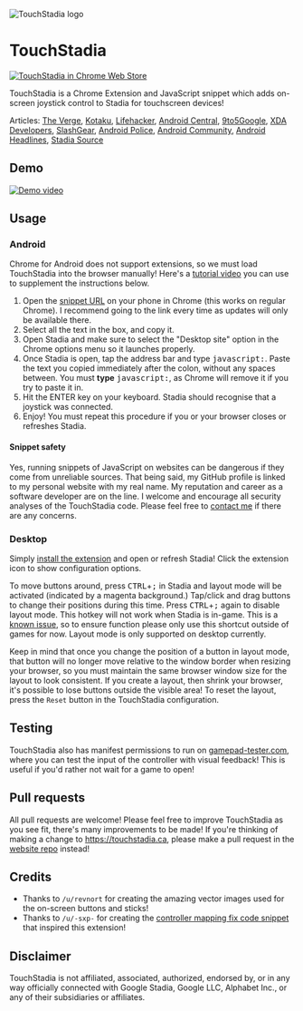 ![TouchStadia logo](/img/ts-128.png?raw=true "TouchStadia logo")
# TouchStadia
[![TouchStadia in Chrome Web Store](https://developer.chrome.com/webstore/images/ChromeWebStore_Badge_v2_206x58.png)](https://chrome.google.com/webstore/detail/touchstadia/kdkboloommjpbahkdlhengbghlhcejaj)

TouchStadia is a Chrome Extension and JavaScript snippet which adds on-screen joystick control to Stadia for touchscreen devices!

Articles: [The Verge](https://www.theverge.com/2020/2/24/21150914/google-stadia-touchstadia-android-phone-hack), [Kotaku](https://kotaku.com/you-can-easily-play-stadia-games-using-your-phones-touc-1841914653), [Lifehacker](https://lifehacker.com/how-to-enable-touch-controls-for-stadia-games-on-androi-1841911767), [Android Central](https://www.androidcentral.com/add-touchscreen-controller-stadia-using-touchstadia), [9to5Google](https://9to5google.com/2020/02/24/indie-stadia-on-screen-controls/), [XDA Developers](https://www.xda-developers.com/touchstadia-use-on-screen-controls-google-stadia-chrome-android/), [SlashGear](https://www.slashgear.com/touchstadia-on-android-lets-you-play-using-touch-screen-controls-24611099/), [Android Police](https://www.androidpolice.com/2020/02/24/touchstadia-hack-brings-stadia-the-touchscreen-controls-you-never-wanted/), [Android Community](https://androidcommunity.com/touchstadia-allows-google-stadia-play-with-touch-screen-controls-20200225/), [Android Headlines](https://www.androidheadlines.com/2020/02/this-tool-adds-touchscreen-controls-to-your-stadia-experience.html), [Stadia Source](https://stadiasource.com/article/375/TouchStadia-Adds-Mobile-Support)

## Demo
[![Demo video](https://img.youtube.com/vi/oUlDxbS5smY/0.jpg)](https://www.youtube.com/watch?v=oUlDxbS5smY)

## Usage
### Android
Chrome for Android does not support extensions, so we must load TouchStadia into the browser manually! Here's a [tutorial video](https://www.youtube.com/watch?v=vsdJNM9N4Dk) you can use to supplement the instructions below.
1. Open the [snippet URL](https://touchstadia.ca) on your phone in Chrome (this works on regular Chrome). I recommend going to the link every time as updates will only be available there.
2. Select all the text in the box, and copy it.
3. Open Stadia and make sure to select the "Desktop site" option in the Chrome options menu so it launches properly.
4. Once Stadia is open, tap the address bar and type <kbd>javascript:</kbd>. Paste the text you copied immediately after the colon, without any spaces between. You must **type** <kbd>javascript:</kbd>, as Chrome will remove it if you try to paste it in.
5. Hit the ENTER key on your keyboard. Stadia should recognise that a joystick was connected.
6. Enjoy! You must repeat this procedure if you or your browser closes or refreshes Stadia.

#### Snippet safety
Yes, running snippets of JavaScript on websites can be dangerous if they come from unreliable sources. That being said, my GitHub profile is linked to my personal website with my real name. My reputation and career as a software developer are on the line. I welcome and encourage all security analyses of the TouchStadia code. Please feel free to [contact me](mailto:touchstadia@drakeluce.com) if there are any concerns.

### Desktop
Simply [install the extension](https://chrome.google.com/webstore/detail/touchstadia/kdkboloommjpbahkdlhengbghlhcejaj) and open or refresh Stadia! Click the extension icon to show configuration options.

To move buttons around, press <kbd>CTRL</kbd>+<kbd>;</kbd> in Stadia and layout mode will be activated (indicated by a magenta background.) Tap/click and drag buttons to change their positions during this time. Press <kbd>CTRL</kbd>+<kbd>;</kbd> again to disable layout mode. This hotkey will not work when Stadia is in-game. This is a [known issue](https://github.com/ihatecsv/TouchStadia/issues/9), so to ensure function please only use this shortcut outside of games for now. Layout mode is only supported on desktop currently.

Keep in mind that once you change the position of a button in layout mode, that button will no longer move relative to the window border when resizing your browser, so you must maintain the same browser window size for the layout to look consistent. If you create a layout, then shrink your browser, it's possible to lose buttons outside the visible area! To reset the layout, press the `Reset` button in the TouchStadia configuration.

## Testing
TouchStadia also has manifest permissions to run on [gamepad-tester.com](https://gamepad-tester.com), where you can test the input of the controller with visual feedback! This is useful if you'd rather not wait for a game to open!

## Pull requests
All pull requests are welcome! Please feel free to improve TouchStadia as you see fit, there's many improvements to be made! If you're thinking of making a change to https://touchstadia.ca, please make a pull request in the [website repo](https://github.com/ihatecsv/TouchStadia-website) instead!

## Credits
* Thanks to `/u/revnort` for creating the amazing vector images used for the on-screen buttons and sticks!
* Thanks to `/u/-sxp-` for creating the [controller mapping fix code snippet](https://www.reddit.com/r/Stadia/comments/f0zir0/its_almost_happening/fh209gm/) that inspired this extension!

## Disclaimer
TouchStadia is not affiliated, associated, authorized, endorsed by, or in any way officially connected with Google Stadia, Google LLC, Alphabet Inc., or any of their subsidiaries or affiliates.
